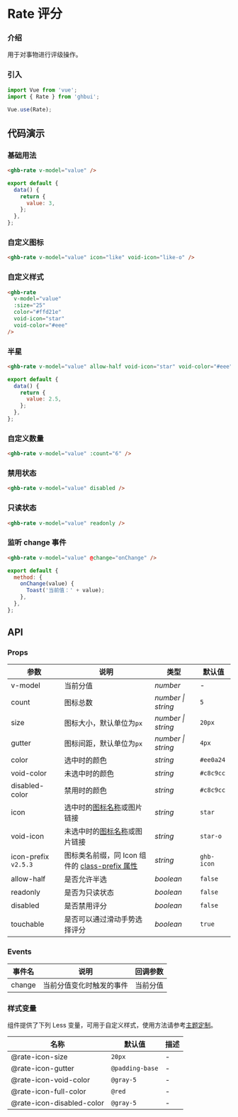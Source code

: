 # Rate 评分

### 介绍

用于对事物进行评级操作。

### 引入

```js
import Vue from 'vue';
import { Rate } from 'ghbui';

Vue.use(Rate);
```

## 代码演示

### 基础用法

```html
<ghb-rate v-model="value" />
```

```js
export default {
  data() {
    return {
      value: 3,
    };
  },
};
```

### 自定义图标

```html
<ghb-rate v-model="value" icon="like" void-icon="like-o" />
```

### 自定义样式

```html
<ghb-rate
  v-model="value"
  :size="25"
  color="#ffd21e"
  void-icon="star"
  void-color="#eee"
/>
```

### 半星

```html
<ghb-rate v-model="value" allow-half void-icon="star" void-color="#eee" />
```

```js
export default {
  data() {
    return {
      value: 2.5,
    };
  },
};
```

### 自定义数量

```html
<ghb-rate v-model="value" :count="6" />
```

### 禁用状态

```html
<ghb-rate v-model="value" disabled />
```

### 只读状态

```html
<ghb-rate v-model="value" readonly />
```

### 监听 change 事件

```html
<ghb-rate v-model="value" @change="onChange" />
```

```javascript
export default {
  method: {
    onChange(value) {
      Toast('当前值：' + value);
    },
  },
};
```

## API

### Props

| 参数 | 说明 | 类型 | 默认值 |
| --- | --- | --- | --- |
| v-model | 当前分值 | _number_ | - |
| count | 图标总数 | _number \| string_ | `5` |
| size | 图标大小，默认单位为`px` | _number \| string_ | `20px` |
| gutter | 图标间距，默认单位为`px` | _number \| string_ | `4px` |
| color | 选中时的颜色 | _string_ | `#ee0a24` |
| void-color | 未选中时的颜色 | _string_ | `#c8c9cc` |
| disabled-color | 禁用时的颜色 | _string_ | `#c8c9cc` |
| icon | 选中时的[图标名称](#/zh-CN/icon)或图片链接 | _string_ | `star` |
| void-icon | 未选中时的[图标名称](#/zh-CN/icon)或图片链接 | _string_ | `star-o` |
| icon-prefix `v2.5.3` | 图标类名前缀，同 Icon 组件的 [class-prefix 属性](#/zh-CN/icon#props) | _string_ | `ghb-icon` |
| allow-half | 是否允许半选 | _boolean_ | `false` |
| readonly | 是否为只读状态 | _boolean_ | `false` |
| disabled | 是否禁用评分 | _boolean_ | `false` |
| touchable | 是否可以通过滑动手势选择评分 | _boolean_ | `true` |

### Events

| 事件名 | 说明                     | 回调参数 |
| ------ | ------------------------ | -------- |
| change | 当前分值变化时触发的事件 | 当前分值 |

### 样式变量

组件提供了下列 Less 变量，可用于自定义样式，使用方法请参考[主题定制](#/zh-CN/theme)。

| 名称                      | 默认值          | 描述 |
| ------------------------- | --------------- | ---- |
| @rate-icon-size           | `20px`          | -    |
| @rate-icon-gutter         | `@padding-base` | -    |
| @rate-icon-void-color     | `@gray-5`       | -    |
| @rate-icon-full-color     | `@red`          | -    |
| @rate-icon-disabled-color | `@gray-5`       | -    |
